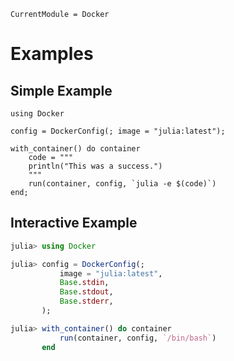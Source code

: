 ```@meta
CurrentModule = Docker
```

# Examples

## Simple Example

```@example
using Docker

config = DockerConfig(; image = "julia:latest");

with_container() do container
    code = """
    println("This was a success.")
    """
    run(container, config, `julia -e $(code)`)
end;
```

## Interactive Example

```julia
julia> using Docker

julia> config = DockerConfig(;
           image = "julia:latest",
           Base.stdin,
           Base.stdout,
           Base.stderr,
       );

julia> with_container() do container
           run(container, config, `/bin/bash`)
       end
```
